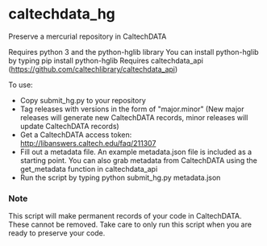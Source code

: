# caltechdata_hg
Preserve a mercurial repository in CaltechDATA

Requires python 3 and the python-hglib library
You can install python-hglib by typing pip install python-hglib
Requires caltechdata_api (https://github.com/caltechlibrary/caltechdata_api)

To use:
- Copy submit_hg.py to your repository
- Tag releases with versions in the form of "major.minor"
     (New major releases will generate new CaltechDATA records, minor releases
      will update CaltechDATA records)
- Get a CaltechDATA access token: http://libanswers.caltech.edu/faq/211307
- Fill out a metadata file.  An example metadata.json file is included as a
    starting point.  You can also grab metadata from CaltechDATA using the
    get_metadata function in caltechdata_api
- Run the script by typing python submit_hg.py metadata.json

### Note
This script will make permanent records of your code in CaltechDATA.  These
cannot be removed.  Take care to only run this script when you are ready to
preserve your code.
